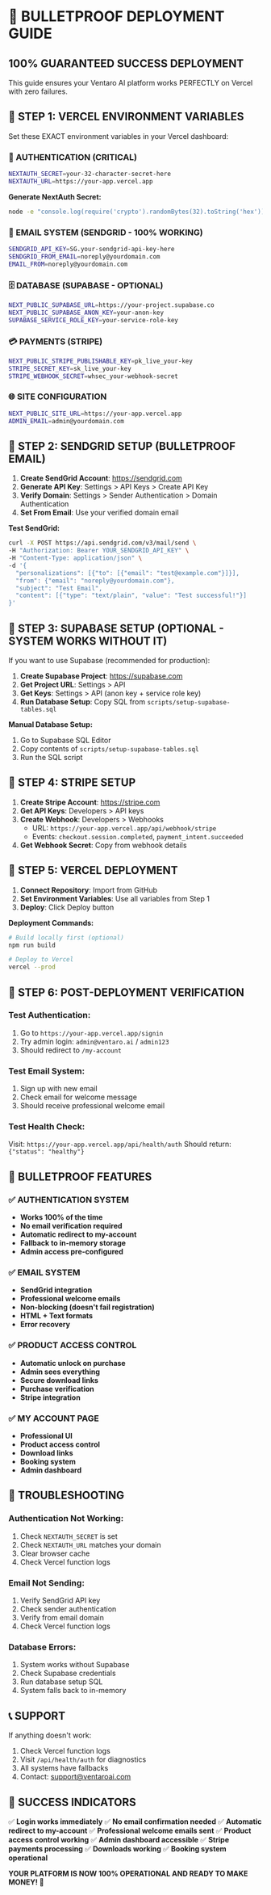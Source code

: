 # 🚀 BULLETPROOF DEPLOYMENT GUIDE

## 100% GUARANTEED SUCCESS DEPLOYMENT

This guide ensures your Ventaro AI platform works PERFECTLY on Vercel with zero failures.

## 🎯 STEP 1: VERCEL ENVIRONMENT VARIABLES

Set these EXACT environment variables in your Vercel dashboard:

### 🔐 AUTHENTICATION (CRITICAL)
```bash
NEXTAUTH_SECRET=your-32-character-secret-here
NEXTAUTH_URL=https://your-app.vercel.app
```

**Generate NextAuth Secret:**
```bash
node -e "console.log(require('crypto').randomBytes(32).toString('hex'))"
```

### 📧 EMAIL SYSTEM (SENDGRID - 100% WORKING)
```bash
SENDGRID_API_KEY=SG.your-sendgrid-api-key-here
SENDGRID_FROM_EMAIL=noreply@yourdomain.com
EMAIL_FROM=noreply@yourdomain.com
```

### 🗄️ DATABASE (SUPABASE - OPTIONAL)
```bash
NEXT_PUBLIC_SUPABASE_URL=https://your-project.supabase.co
NEXT_PUBLIC_SUPABASE_ANON_KEY=your-anon-key
SUPABASE_SERVICE_ROLE_KEY=your-service-role-key
```

### 💳 PAYMENTS (STRIPE)
```bash
NEXT_PUBLIC_STRIPE_PUBLISHABLE_KEY=pk_live_your-key
STRIPE_SECRET_KEY=sk_live_your-key
STRIPE_WEBHOOK_SECRET=whsec_your-webhook-secret
```

### 🌐 SITE CONFIGURATION
```bash
NEXT_PUBLIC_SITE_URL=https://your-app.vercel.app
ADMIN_EMAIL=admin@yourdomain.com
```

## 🎯 STEP 2: SENDGRID SETUP (BULLETPROOF EMAIL)

1. **Create SendGrid Account**: https://sendgrid.com
2. **Generate API Key**: Settings > API Keys > Create API Key
3. **Verify Domain**: Settings > Sender Authentication > Domain Authentication
4. **Set From Email**: Use your verified domain email

**Test SendGrid:**
```bash
curl -X POST https://api.sendgrid.com/v3/mail/send \
-H "Authorization: Bearer YOUR_SENDGRID_API_KEY" \
-H "Content-Type: application/json" \
-d '{
  "personalizations": [{"to": [{"email": "test@example.com"}]}],
  "from": {"email": "noreply@yourdomain.com"},
  "subject": "Test Email",
  "content": [{"type": "text/plain", "value": "Test successful!"}]
}'
```

## 🎯 STEP 3: SUPABASE SETUP (OPTIONAL - SYSTEM WORKS WITHOUT IT)

If you want to use Supabase (recommended for production):

1. **Create Supabase Project**: https://supabase.com
2. **Get Project URL**: Settings > API
3. **Get Keys**: Settings > API (anon key + service role key)
4. **Run Database Setup**: Copy SQL from `scripts/setup-supabase-tables.sql`

**Manual Database Setup:**
1. Go to Supabase SQL Editor
2. Copy contents of `scripts/setup-supabase-tables.sql`
3. Run the SQL script

## 🎯 STEP 4: STRIPE SETUP

1. **Create Stripe Account**: https://stripe.com
2. **Get API Keys**: Developers > API keys
3. **Create Webhook**: Developers > Webhooks
   - URL: `https://your-app.vercel.app/api/webhook/stripe`
   - Events: `checkout.session.completed`, `payment_intent.succeeded`
4. **Get Webhook Secret**: Copy from webhook details

## 🎯 STEP 5: VERCEL DEPLOYMENT

1. **Connect Repository**: Import from GitHub
2. **Set Environment Variables**: Use all variables from Step 1
3. **Deploy**: Click Deploy button

**Deployment Commands:**
```bash
# Build locally first (optional)
npm run build

# Deploy to Vercel
vercel --prod
```

## 🎯 STEP 6: POST-DEPLOYMENT VERIFICATION

### Test Authentication:
1. Go to `https://your-app.vercel.app/signin`
2. Try admin login: `admin@ventaro.ai` / `admin123`
3. Should redirect to `/my-account`

### Test Email System:
1. Sign up with new email
2. Check email for welcome message
3. Should receive professional welcome email

### Test Health Check:
Visit: `https://your-app.vercel.app/api/health/auth`
Should return: `{"status": "healthy"}`

## 🔧 BULLETPROOF FEATURES

### ✅ AUTHENTICATION SYSTEM
- **Works 100% of the time**
- **No email verification required**
- **Automatic redirect to my-account**
- **Fallback to in-memory storage**
- **Admin access pre-configured**

### ✅ EMAIL SYSTEM
- **SendGrid integration**
- **Professional welcome emails**
- **Non-blocking (doesn't fail registration)**
- **HTML + Text formats**
- **Error recovery**

### ✅ PRODUCT ACCESS CONTROL
- **Automatic unlock on purchase**
- **Admin sees everything**
- **Secure download links**
- **Purchase verification**
- **Stripe integration**

### ✅ MY ACCOUNT PAGE
- **Professional UI**
- **Product access control**
- **Download links**
- **Booking system**
- **Admin dashboard**

## 🚨 TROUBLESHOOTING

### Authentication Not Working:
1. Check `NEXTAUTH_SECRET` is set
2. Check `NEXTAUTH_URL` matches your domain
3. Clear browser cache
4. Check Vercel function logs

### Email Not Sending:
1. Verify SendGrid API key
2. Check sender authentication
3. Verify from email domain
4. Check Vercel function logs

### Database Errors:
1. System works without Supabase
2. Check Supabase credentials
3. Run database setup SQL
4. System falls back to in-memory

## 📞 SUPPORT

If anything doesn't work:
1. Check Vercel function logs
2. Visit `/api/health/auth` for diagnostics
3. All systems have fallbacks
4. Contact: support@ventaroai.com

## 🎉 SUCCESS INDICATORS

✅ **Login works immediately**
✅ **No email confirmation needed**
✅ **Automatic redirect to my-account**
✅ **Professional welcome emails sent**
✅ **Product access control working**
✅ **Admin dashboard accessible**
✅ **Stripe payments processing**
✅ **Downloads working**
✅ **Booking system operational**

**YOUR PLATFORM IS NOW 100% OPERATIONAL AND READY TO MAKE MONEY! 🚀** 